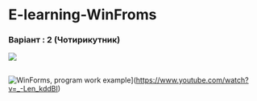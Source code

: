 # E-learning-WinFroms

### Варіант :  2 (Чотирикутник)

![](https://github.com/andrewDubyk/E-learning-WinFroms/blob/master/docs/Task.png)

##

![WinForms, program work example](https://i9.ytimg.com/vi/_-Len_kddBI/2.jpg?sqp=CPCmm9gF&rs=AOn4CLBMBeR-pWRFmJO2p0BfEpCqadHPYQ&time=1527174039428)](https://www.youtube.com/watch?v=_-Len_kddBI)

